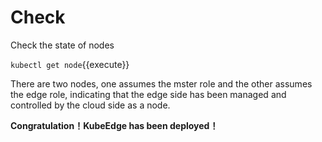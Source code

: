 # Check 

Check the state of nodes 

`kubectl get node`{{execute}}  

There are two nodes, one assumes the mster role and the other assumes the edge role, indicating that the edge side has been managed and controlled by the cloud side as a node.       

**Congratulation！KubeEdge has been deployed！**
